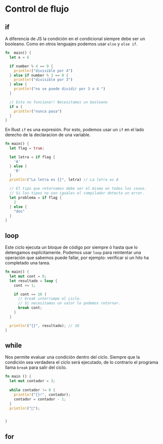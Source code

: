 # Control de flujo

## if 
A diferencia de JS la condición en el condicional siempre debe ser un booleano.
Como en otros lenguajes podemos usar `else` y `else if`. 

```rust 
fn  main() {
  let x = 6 

  if number % 4 == 0 {
    println!("divisible por 4")
  } else if number % 3 == 0 {
    println!("divisible por 3")
  } else {
    println!("no se puede dividir por 3 o 4 ")
  }

  // Esto no funciona!! Necesitamos un booleano
  if x {
    println!("nunca pasa")
  }
}
```

En Rust `if` es una expresión. Por esto, podemos usar un `if` en el lado derecho de la declaracíon de una variable. 

```rust
fn main() {
  let flag = true;

  let letra = if flag {
    'A'
  } else {
    'B'
  }
  println!("La letra es {}", letra) // La letra es A

  // El tipo que retornamos debe ser el mismo en todos los casos.
  // Si los tipos no son iguales el compilador detecta un error.
  let problema = if flag {
    2
  } else {
    "dos"
  }
}
```
## loop
Este ciclo ejecuta un bloque de código por siempre ó hasta que lo detengamos explícitamente. Podemos usar `loop` para reintentar una operación que sabemos puede fallar, por ejemplo: verificar si un hilo ha completado una tarea.

```rust
fn main() {
  let mut cont = 0;
  let resultado = loop {
    cont += 1;

    if cont == 10 {
      // break interrumpe el ciclo.
      // Si necesitamos un valor lo podemos retornar.
      break cont;
    }
  } 

  println!("{}", resultado); // 10
}
```

## while
Nos permite evaluar una condición dentro del ciclo.
Siempre que la condición sea verdadera el ciclo será ejecutado, de lo contrario el programa llama `break` para salir del ciclo.

```rust 
fn main () {
  let mut contador = 3;
  
  while contador != 0 {
    println!("{}!", contador);
    contador = contador - 1; 
  }
  println!("🚀");


}
```
## for